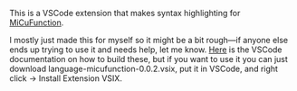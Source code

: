 This is a VSCode extension that makes syntax highlighting for [MiCuFunction](https://github.com/AprilKopec/MiCufunction).

I mostly just made this for myself so it might be a bit rough—if anyone else ends up trying to use it and needs help, let me know.
[Here](https://code.visualstudio.com/api/working-with-extensions/publishing-extension) is the VSCode documentation on how to build these, but if you want to use it you can just download language-micufunction-0.0.2.vsix, put it in VSCode, and right click -> Install Extension VSIX.
